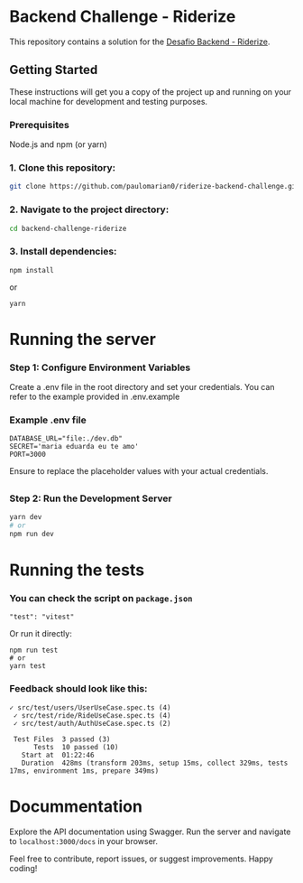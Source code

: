 # Backend Challenge - Riderize

This repository contains a solution for the [Desafio Backend - Riderize](https://github.com/Riderize/backend-test?tab=readme-ov-file#desafio-backend---riderize).

## Getting Started

These instructions will get you a copy of the project up and running on your local machine for development and testing purposes.

### Prerequisites

Node.js and npm (or yarn)

### 1. Clone this repository:

```bash
git clone https://github.com/paulomarian0/riderize-backend-challenge.git
```

### 2. Navigate to the project directory:

```bash
cd backend-challenge-riderize
```

### 3. Install dependencies:

```
npm install
```

or 

```
yarn
```

# Running the server

### Step 1: Configure Environment Variables
Create a .env file in the root directory and set your credentials. You can refer to the example provided in .env.example

### Example .env file

```
DATABASE_URL="file:./dev.db"
SECRET='maria eduarda eu te amo'
PORT=3000
```
Ensure to replace the placeholder values with your actual credentials.

##

### Step 2: Run the Development Server

```bash
yarn dev
# or
npm run dev
```

# Running the tests 

### You can check the script on `package.json`

```
"test": "vitest"
```
Or run it directly:
```
npm run test
# or
yarn test
```
### Feedback should look like this:

```
✓ src/test/users/UserUseCase.spec.ts (4)
 ✓ src/test/ride/RideUseCase.spec.ts (4)
 ✓ src/test/auth/AuthUseCase.spec.ts (2)

 Test Files  3 passed (3)
      Tests  10 passed (10)
   Start at  01:22:46
   Duration  428ms (transform 203ms, setup 15ms, collect 329ms, tests 17ms, environment 1ms, prepare 349ms)

```

# Docummentation

Explore the API documentation using Swagger. Run the server and navigate to `localhost:3000/docs` in your browser.

Feel free to contribute, report issues, or suggest improvements. Happy coding!






